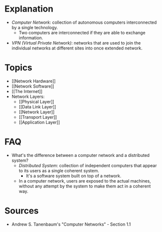 # Explanation
- *Computer Network*: collection of autonomous computers interconnected by a single technology.
	- Two computers are interconnected if they are able to exchange information.
- *VPN (Virtual Private Network)*: networks that are used to join the individual networks at different sites into once extended network.

# Topics
- [[Network Hardware]]
- [[Network Software]]
- [[The Internet]]
- Network Layers:
	- [[Physical Layer]]
	- [[Data Link Layer]]
	- [[Network Layer]]
	- [[Transport Layer]]
	- [[Application Layer]]

# FAQ
- What's the difference between a computer network and a distributed system?
	- *Distributed System*: collection of independent computers that appear to its users as a single coherent system.
		- It's a software system built on top of a network.
	- In a computer network, users are exposed to the actual machines, without any attempt by the system to make them act in a coherent way.

# Sources
- Andrew S. Tanenbaum's "Computer Networks" - Section 1.1
  